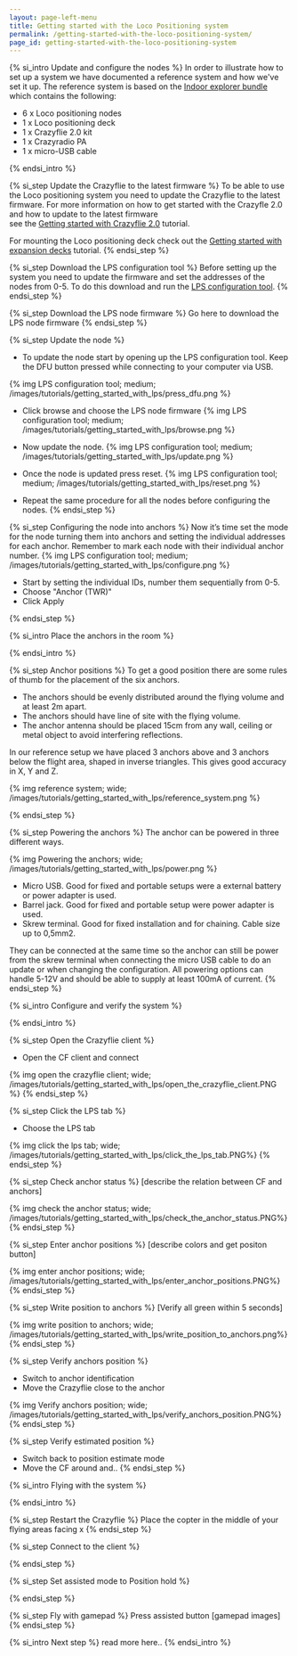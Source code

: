 ```yaml
---
layout: page-left-menu
title: Getting started with the Loco Positioning system
permalink: /getting-started-with-the-loco-positioning-system/
page_id: getting-started-with-the-loco-positioning-system
---
```


{% si_intro Update and configure the nodes  %}
In order to illustrate how to set up a system we have documented a reference system and how we've set it up.
The reference system is based on the  [Indoor explorer bundle](https://store.bitcraze.io/collections/bundles/products/indoor-explorer-bundle) which contains the following:

* 6 x Loco positioning nodes
* 1 x Loco positioning deck
* 1 x Crazyflie 2.0 kit
* 1 x Crazyradio PA
* 1 x micro-USB cable

{% endsi_intro %}

{% si_step  Update the Crazyflie to the latest firmware %}
To be able to use the Loco positioning system you need to update the Crazyflie to the latest firmware.
For more information on how to get started with the Crazyfle 2.0 and how to update to the latest firmware  
see the [Getting started with Crazyflie 2.0](/getting-started-with-the-crazyflie-2-0/) tutorial.

For mounting the Loco positioning deck check out the [Getting started with expansion decks](/getting-started-with-expansion-decks/) tutorial.
{% endsi_step %}

{% si_step Download the LPS configuration tool %}
Before setting up the system you need to update the firmware and set the addresses of the nodes from 0-5.
To do this download and run the [LPS configuration tool](https://github.com/bitcraze/lps-tools).
{% endsi_step %}

{% si_step Download the LPS node firmware %}
Go here to download the LPS node firmware
{% endsi_step %}

{% si_step Update the node %}
* To update the node start by opening up the LPS configuration tool. Keep the DFU button pressed while connecting to your computer via USB.

{% img LPS configuration tool; medium; /images/tutorials/getting_started_with_lps/press_dfu.png %}

* Click browse and choose the LPS node firmware
{% img LPS configuration tool; medium; /images/tutorials/getting_started_with_lps/browse.png %}

* Now update the node.
{% img LPS configuration tool; medium; /images/tutorials/getting_started_with_lps/update.png %}

* Once the node is updated press reset.
{% img LPS configuration tool; medium; /images/tutorials/getting_started_with_lps/reset.png %}

* Repeat the same procedure for all the nodes before configuring the nodes.
{% endsi_step %}

{% si_step Configuring the node into anchors %}
Now it’s time set the mode for the node turning them into anchors and setting the individual addresses for each anchor. Remember to mark each node with their individual anchor number.
{% img LPS configuration tool; medium; /images/tutorials/getting_started_with_lps/configure.png %}

* Start by setting the individual IDs, number them sequentially from 0-5.
* Choose "Anchor (TWR)"
* Click Apply

{% endsi_step %}

{% si_intro Place the anchors in the room %}

{% endsi_intro %}

{% si_step Anchor positions %}
To get a good position there are some rules of thumb for the placement of the six anchors.

* The anchors should be evenly distributed around the flying volume and at least 2m apart.
* The anchors should have line of site with the flying volume.
* The anchor antenna should be placed 15cm from any wall, ceiling or metal object to avoid interfering reflections.

In our reference setup we have placed 3 anchors above and 3 anchors below the flight area, shaped in inverse triangles. This gives good accuracy in X, Y and Z.

{% img reference system; wide; /images/tutorials/getting_started_with_lps/reference_system.png %}

{% endsi_step %}

{% si_step Powering the anchors %}
The anchor can be powered in three different ways.

{% img Powering the anchors; wide; /images/tutorials/getting_started_with_lps/power.png %}

* Micro USB. Good for fixed and portable setups were a external battery or power adapter is used.
* Barrel jack. Good for fixed and portable setup were power adapter is used.
* Skrew terminal. Good for fixed installation and for chaining. Cable size up to 0,5mm2.

They can be connected at the same time so the anchor can still be power from the skrew terminal when connecting the micro USB cable to do an update or when changing the configuration. All powering options can handle 5-12V and should be able to supply at least 100mA of current.
{% endsi_step %}

{% si_intro Configure and verify the system %}

{% endsi_intro %}

{% si_step Open the Crazyflie client %}
* Open the CF client and connect

{% img open the crazyflie client; wide; /images/tutorials/getting_started_with_lps/open_the_crazyflie_client.PNG %}
{% endsi_step %}

{% si_step Click the LPS tab %}
* Choose the LPS tab

{% img click the lps tab; wide; /images/tutorials/getting_started_with_lps/click_the_lps_tab.PNG%}
{% endsi_step %}

{% si_step Check anchor status %}
[describe the relation between CF and anchors]

{% img check the anchor status; wide; /images/tutorials/getting_started_with_lps/check_the_anchor_status.PNG%}
{% endsi_step %}

{% si_step Enter anchor positions %}
[describe colors and get positon button]

{% img enter anchor positions; wide; /images/tutorials/getting_started_with_lps/enter_anchor_positions.PNG%}
{% endsi_step %}

{% si_step Write position to anchors %}
[Verify all green within 5 seconds]

{% img write position to anchors; wide; /images/tutorials/getting_started_with_lps/write_position_to_anchors.png%}
{% endsi_step %}


{% si_step Verify anchors position %}
* Switch to anchor identification
* Move the Crazyflie close to the anchor

{% img Verify anchors position; wide; /images/tutorials/getting_started_with_lps/verify_anchors_position.PNG%}
{% endsi_step %}

{% si_step Verify estimated position %}
* Switch back to position estimate mode
* Move the CF around and..
{% endsi_step %}

{% si_intro Flying with the system %}

{% endsi_intro %}

{% si_step Restart the Crazyflie %}
 Place the copter in the middle of your flying areas
 facing x
{% endsi_step %}

{% si_step Connect to the client %}

{% endsi_step %}

{% si_step Set assisted mode to Position hold %}

{% endsi_step %}

{% si_step Fly with gamepad %}
Press assisted button
[gamepad images]
{% endsi_step %}

{% si_intro Next step %}
read more here..
{% endsi_intro %}
